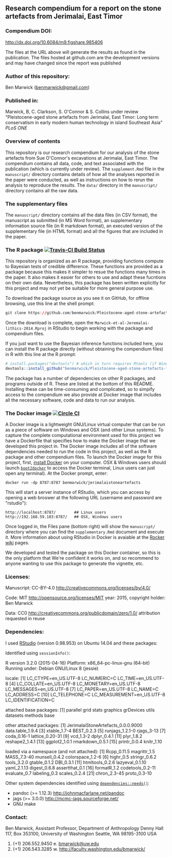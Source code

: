 <!-- README.md is generated from README.Rmd. Please edit that file -->
Research compendium for a report on the stone artefacts from Jerimalai, East Timor
----------------------------------------------------------------------------------

### Compendium DOI:

<http://dx.doi.org/10.6084/m9.figshare.985406>

The files at the URL above will generate the results as found in the publication. The files hosted at github.com are the development versions and may have changed since the report was published

### Author of this repository:

Ben Marwick (<benmarwick@gmail.com>)

### Published in:

Marwick, B, C. Clarkson, S. O'Connor & S. Collins under review "Pleistocene-aged stone artefacts from Jerimalai, East Timor: Long term conservatism in early modern human technology in island Southeast Asia" *PLoS ONE*

### Overview of contents

This repository is our research compendium for our analysis of the stone artefacts from Sue O'Connor's excavations at Jerimalai, East Timor. The compendium contains all data, code, and text associated with the publication (which is currently under review). The `supplement.Rmd` file in the `manuscript/` directory contains details of how all the analyses reported in the paper were conducted, as well as instructions on how to rerun the analysis to reproduce the results. The `data/` directory in the `manuscript/` directory contains all the raw data.

### The supplementary files

The `manuscript/` directory contains all the data files (in CSV format), the manuscript as submitted (in MS Word format), an supplementary information source file (in R markdown format), an executed version of the supplementary file (in HTML format) and all the figures that are included in the paper.

### The R package [![Travis-CI Build Status](https://travis-ci.org/benmarwick/Pleistocene-aged-stone-artefacts-from-Jerimalai--East-Timor.png?branch=master)](https://travis-ci.org/benmarwick/Pleistocene-aged-stone-artefacts-from-Jerimalai--East-Timor)

This repository is organized as an R package, providing functions compute to Bayesian tests of credible difference. These functions are provided as a package because this makes it simpler to resue the functions many times in the paper. It also makes it easier for others to use and adapt these fucntions on their own data. Nevertheless, this package has been written explicitly for this project and may not yet be suitable for more general purpose use.

To download the package source as you see it on GitHub, for offline browsing, use this line at the shell prompt:

``` r
git clone https://github.com/benmarwick/Pleistocene-aged-stone-artefacts-from-Jerimalai--East-Timor.git
```

Once the download is complete, open the `Marwick-et-al-Jeremalai-lithics-2014.Rproj` in RStudio to begin working with the package and compendium files.

If you just want to use the Bayesian inference functions included here, you can install the R package directly (without obtaining the compendium files) in R with this line at the R prompt:

``` r
# install.packages("devtools") # which in turn requires Rtools (if Windows) or Xcode (if OSX)
devtools::install_github("benmarwick/Pleistocene-aged-stone-artefacts-from-Jerimalai--East-Timor")
```

The package has a number of dependencies on other R packages, and programs outside of R. These are listed at the bottom of this README. Installing these can be time-consuming and complicated, so to simpify access to the compendium we also provide at Docker image that includes all the necessary software, code and data to run our analysis.

### The Docker image [![Circle CI](https://circleci.com/gh/benmarwick/Pleistocene-aged-stone-artefacts-from-Jerimalai--East-Timor.svg?style=shield&circle-token=:circle-token)](https://circleci.com/gh/benmarwick/Pleistocene-aged-stone-artefacts-from-Jerimalai--East-Timor)

A Docker image is a lightweight GNU/Linux virtual computer that can be run as a piece of software on Windows and OSX (and other Linux systems). To capture the complete computational environment used for this project we have a Dockerfile that specifies how to make the Docker image that we developed this project in. The Docker image includes all of the software dependencies needed to run the code in this project, as well as the R package and other compendium files. To launch the Docker image for this project, first, [install Docker](https://docs.docker.com/installation/) on your computer. OSX & Windows users should launch [`boot2docker`](http://boot2docker.io/) to access the Docker terminal, Linux users can just open any terminal). At the Docker prompt, enter:

    docker run -dp 8787:8787 benmarwick/jerimalaistoneartefacts

This will start a server instance of RStudio, which you can access by opening a web broswer at the following URL (username and password are "rstudio"):

    http://localhost:8787/        ## Linux users
    http://192.168.59.103:8787/   ## OSX, Windows users

Once logged in, the Files pane (bottom right) will show the `manuscript/` directory where you can find the `supplementary.Rmd` document and execute it. More information about using RStudio in Docker is avaiable at the [Rocker](https://github.com/rocker-org) [wiki](https://github.com/rocker-org/rocker/wiki/Using-the-RStudio-image) pages.

We developed and tested the package on this Docker container, so this is the only platform that We're confident it works on, and so recommend to anyone wanting to use this package to generate the vignette, etc.

### Licenses:

Manuscript: CC-BY-4.0 <http://creativecommons.org/licenses/by/4.0/>

Code: MIT <http://opensource.org/licenses/MIT> year: 2015, copyright holder: Ben Marwick

Data: CC0 <http://creativecommons.org/publicdomain/zero/1.0/> attribution requested in reuse

### Dependencies:

I used [RStudio](http://www.rstudio.com/products/rstudio/) (version 0.98.953) on Ubuntu 14.04 and these packages:

Identified using `sessionInfo()`:

R version 3.2.0 (2015-04-16) Platform: x86\_64-pc-linux-gnu (64-bit) Running under: Debian GNU/Linux 8 (jessie)

locale: [1] LC\_CTYPE=en\_US.UTF-8 LC\_NUMERIC=C LC\_TIME=en\_US.UTF-8
 [4] LC\_COLLATE=en\_US.UTF-8 LC\_MONETARY=en\_US.UTF-8 LC\_MESSAGES=en\_US.UTF-8
 [7] LC\_PAPER=en\_US.UTF-8 LC\_NAME=C LC\_ADDRESS=C
[10] LC\_TELEPHONE=C LC\_MEASUREMENT=en\_US.UTF-8 LC\_IDENTIFICATION=C

attached base packages: [1] parallel grid stats graphics grDevices utils datasets methods base

other attached packages: [1] JerimalaiStoneArtefacts\_0.0.0.9000 data.table\_1.9.4
 [3] xtable\_1.7-4 BEST\_0.2.3
 [5] runjags\_1.2.1-0 rjags\_3-13
 [7] coda\_0.16-1 lattice\_0.20-31
 [9] vcd\_1.3-2 dplyr\_0.4.1
[11] plyr\_1.8.2 reshape2\_1.4.1
[13] ggplot2\_1.0.1 rmarkdown\_0.5.1
[15] printr\_0.0.4 knitr\_1.10

loaded via a namespace (and not attached): [1] Rcpp\_0.11.5 magrittr\_1.5 MASS\_7.3-40 munsell\_0.4.2 colorspace\_1.2-6 [6] highr\_0.5 stringr\_0.6.2 tools\_3.2.0 gtable\_0.1.2 DBI\_0.3.1
[11] htmltools\_0.2.6 lazyeval\_0.1.10 yaml\_2.1.13 digest\_0.6.8 assertthat\_0.1
[16] formatR\_1.2 codetools\_0.2-11 evaluate\_0.7 labeling\_0.3 scales\_0.2.4
[21] chron\_2.3-45 proto\_0.3-10

Other system dependencies identified using [`dependencies::needs()`](https://github.com/ropensci/dependencies):

-   pandoc (\>= 1.12.3) <http://johnmacfarlane.net/pandoc>
-   jags (\>= 3.0.0) <http://mcmc-jags.sourceforge.net/>
-   GNU make

### Contact:

Ben Marwick, Assistant Professor, Department of Anthropology Denny Hall 117, Box 353100, University of Washington Seattle, WA 98195-3100 USA

1.  (+1) 206.552.9450 e. <bmarwick@uw.edu>
2.  (+1) 206.543.3285 w. <http://faculty.washington.edu/bmarwick/>
